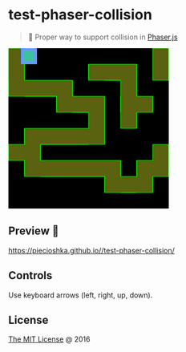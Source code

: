 # test-phaser-collision

> :ledger: Proper way to support collision in [Phaser.js](http://phaser.io/) 

![](./screenshot.png)

## Preview 🎉

https://piecioshka.github.io//test-phaser-collision/

## Controls 

Use keyboard arrows (left, right, up, down).

## License

[The MIT License](http://piecioshka.mit-license.org) @ 2016
